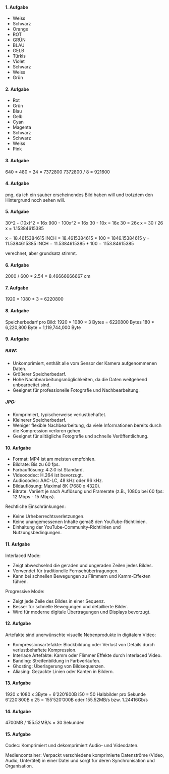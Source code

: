 #### 1. Aufgabe
   - Weiss
   - Schwarz
   - Orange
   - ROT
   - GRÜN
   - BLAU
   - GELB
   - Türkis
   - Violet
   - Schwarz
   - Weiss
   - Grün

#### 2. Aufgabe
   - Rot
   - Grün
   - Blau
   - Gelb
   - Cyan
   - Magenta
   - Schwarz
   - Schwarz
   - Weiss
   - Pink

#### 3. Aufgabe
   640 * 480 * 24 = 7372800
   7372800 / 8 = 921600

#### 4. Aufgabe
   png, da ich ein sauber erscheinendes Bild haben will und trotzdem den Hintergrund noch sehen will.

#### 5. Aufgabe
30^2 - (10x)^2 = 16x
900 - 100x^2 = 16x
30 - 10x = 16x
30 = 26x
x = 30 / 26
x = 1.15384615385

x = 18.4615384615 INCH = 18.4615384615 * 100 = 1846.15384615
y = 11.5384615385 INCH = 11.5384615385 * 100 = 1153.84615385

verechnet, aber grundsatz stimmt.

#### 6. Aufgabe
2000 / 600 * 2.54 = 8.46666666667 cm

#### 7. Aufgabe
   1920 * 1080 * 3 = 6220800
#### 8. Aufgabe
   Speicherbedarf pro Bild: 1920 × 1080 × 3 Bytes = 6220800 Bytes
   180 * 6,220,800 Byte = 1,119,744,000 Byte
#### 9. Aufgabe
   ##### RAW:
- Unkomprimiert, enthält alle vom Sensor der Kamera aufgenommenen Daten.
- Größerer Speicherbedarf.
- Hohe Nachbearbeitungsmöglichkeiten, da die Daten weitgehend unbearbeitet sind.
- Geeignet für professionelle Fotografie und Nachbearbeitung.
##### JPG:
- Komprimiert, typischerweise verlustbehaftet.
- Kleinerer Speicherbedarf.
- Weniger flexible Nachbearbeitung, da viele Informationen bereits durch die Kompression verloren gehen.
- Geeignet für alltägliche Fotografie und schnelle Veröffentlichung.

#### 10. Aufgabe
- Format: MP4 ist am meisten empfohlen.
- Bildrate: Bis zu 60 fps.
- Farbauflösung: 4:2:0 ist Standard.
- Videocodec: H.264 ist bevorzugt.
- Audiocodec: AAC-LC, 48 kHz oder 96 kHz.
- Bildauflösung: Maximal 8K (7680 x 4320).
- Bitrate: Variiert je nach Auflösung und Framerate (z.B., 1080p bei 60 fps: 12 Mbps - 15 Mbps).

Rechtliche Einschränkungen:
- Keine Urheberrechtsverletzungen.
- Keine unangemessenen Inhalte gemäß den YouTube-Richtlinien.
- Einhaltung der YouTube-Community-Richtlinien und Nutzungsbedingungen.
#### 11. Aufgabe
Interlaced Mode:
- Zeigt abwechselnd die geraden und ungeraden Zeilen jedes Bildes.
- Verwendet für traditionelle Fernsehübertragungen.
- Kann bei schnellen Bewegungen zu Flimmern und Kamm-Effekten führen.

Progressive Mode:
- Zeigt jede Zeile des Bildes in einer Sequenz.
- Besser für schnelle Bewegungen und detaillierte Bilder.
- Wird für moderne digitale Übertragungen und Displays bevorzugt.

#### 12. Aufgabe
Artefakte sind unerwünschte visuelle Nebenprodukte in digitalem Video:
- Kompressionsartefakte: Blockbildung oder Verlust von Details durch verlustbehaftete Kompression.
- Interlace Artefakte: Kamm oder Flimmer Effekte durch Interlaced Video.
- Banding: Streifenbildung in Farbverläufen.
- Ghosting: Überlagerung von Bildsequenzen.
- Aliasing: Gezackte Linien oder Kanten in Bildern.

#### 13. Aufgabe
1920 x 1080 x 3Byte = 6’220’800B
i50 = 50 Halbbilder pro Sekunde
6’220’800B x 25 = 155’520’000B oder 155.52MB/s bzw. 1.24416Gb/s

#### 14. Aufgabe
4700MB / 155.52MB/s = 30 Sekunden 

#### 15. Aufgabe
Codec: Komprimiert und dekomprimiert Audio- und Videodaten.

Mediencontainer: Verpackt verschiedene komprimierte Datenströme (Video, Audio, Untertitel) in einer Datei und sorgt für deren Synchronisation und Organisation.
